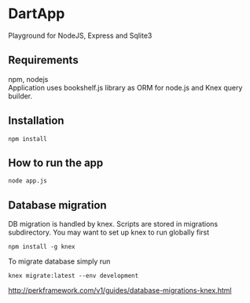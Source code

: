 # DartApp
Playground for NodeJS, Express and Sqlite3

## Requirements
npm, nodejs\
Application uses bookshelf.js library as ORM for node.js and Knex query builder.

## Installation
`npm install`

## How to run the app
`node app.js`

## Database migration
DB migration is handled by knex. Scripts are stored in migrations subdirectory.
You may want to set up knex to run globally first

`npm install -g knex`

To migrate database simply run

`knex migrate:latest --env development`

http://perkframework.com/v1/guides/database-migrations-knex.html

